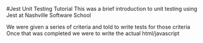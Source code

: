 #Jest Unit Testing Tutorial
This was a brief introduction to unit testing using Jest at Nashville Software School

We were given a series of criteria and told to write tests for those criteria
Once that was completed we were to write the actual html/javascript
